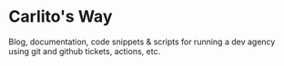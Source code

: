 # Carlito's Way

Blog, documentation, code snippets &amp; scripts for running a dev agency using git and github tickets, actions, etc.
